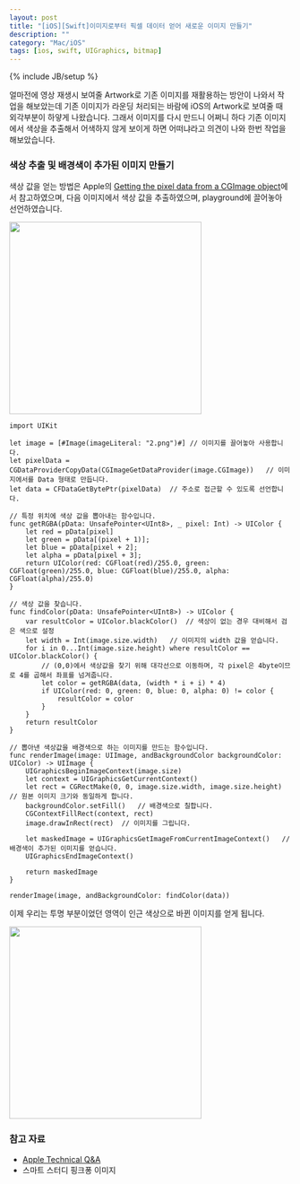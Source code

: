 ```yaml
---
layout: post
title: "[iOS][Swift]이미지로부터 픽셀 데이터 얻어 새로운 이미지 만들기"
description: ""
category: "Mac/iOS"
tags: [ios, swift, UIGraphics, bitmap]
---
```

{% include JB/setup %}

얼마전에 영상 재생시 보여줄 Artwork로 기존 이미지를 재활용하는 방안이 나와서 작업을 해보았는데 기존 이미지가 라운딩 처리되는 바람에 iOS의 Artwork로 보여줄 때 외각부분이 하얗게 나왔습니다. 그래서 이미지를 다시 만드니 어쩌니 하다 기존 이미지에서 색상을 추출해서 어색하지 않게 보이게 하면 어떠냐라고 의견이 나와 한번 작업을 해보았습니다.

### 색상 추출 및 배경색이 추가된 이미지 만들기

색상 값을 얻는 방법은 Apple의 [Getting the pixel data from a CGImage object](https://developer.apple.com/library/mac/qa/qa1509/_index.html)에서 참고하였으며, 다음 이미지에서 색상 값을 추출하였으며, playground에 끌어놓아 선언하였습니다.

<img src="https://farm2.staticflickr.com/1565/25173909930_358f916dbe.jpg" width="343" height="343" alt=""><br/>

	import UIKit

	let image = [#Image(imageLiteral: "2.png")#] // 이미지를 끌어놓아 사용합니다.
	let pixelData = CGDataProviderCopyData(CGImageGetDataProvider(image.CGImage))	// 이미지에서를 Data 형태로 만듭니다.
	let data = CFDataGetBytePtr(pixelData)	// 주소로 접근할 수 있도록 선언합니다.

	// 특정 위치에 색상 값을 뽑아내는 함수입니다.
	func getRGBA(pData: UnsafePointer<UInt8>, _ pixel: Int) -> UIColor {
		let red = pData[pixel]
		let green = pData[(pixel + 1)];
		let blue = pData[pixel + 2];
		let alpha = pData[pixel + 3];
		return UIColor(red: CGFloat(red)/255.0, green: CGFloat(green)/255.0, blue: CGFloat(blue)/255.0, alpha: CGFloat(alpha)/255.0)
	}

	// 색상 값을 찾습니다.
	func findColor(pData: UnsafePointer<UInt8>) -> UIColor {
		var resultColor = UIColor.blackColor()	// 색상이 없는 경우 대비해서 검은 색으로 설정
		let width = Int(image.size.width)	// 이미지의 width 값을 얻습니다.
		for i in 0...Int(image.size.height) where resultColor == UIColor.blackColor() {
			// (0,0)에서 색상값을 찾기 위해 대각선으로 이동하며, 각 pixel은 4byte이므로 4를 곱해서 좌표를 넘겨줍니다.
			let color = getRGBA(data, (width * i + i) * 4)
			if UIColor(red: 0, green: 0, blue: 0, alpha: 0) != color {
				resultColor = color
			}
		}
		return resultColor
	}

	// 뽑아낸 색상값을 배경색으로 하는 이미지를 만드는 함수입니다.
	func renderImage(image: UIImage, andBackgroundColor backgroundColor: UIColor) -> UIImage {
		UIGraphicsBeginImageContext(image.size)
		let context = UIGraphicsGetCurrentContext()
		let rect = CGRectMake(0, 0, image.size.width, image.size.height)	// 원본 이미지 크기와 동일하게 합니다.
		backgroundColor.setFill()	// 배경색으로 칠합니다.
		CGContextFillRect(context, rect)
		image.drawInRect(rect)	// 이미지를 그립니다.

		let maskedImage = UIGraphicsGetImageFromCurrentImageContext()	// 배경색이 추가된 이미지를 얻습니다.
		UIGraphicsEndImageContext()

		return maskedImage
	}

	renderImage(image, andBackgroundColor: findColor(data))


이제 우리는 투명 부분이었던 영역이 인근 색상으로 바뀐 이미지를 얻게 됩니다.

<img src="https://farm2.staticflickr.com/1508/25102854129_bf2b60919f.jpg" width="343" height="343" alt=""><br/>

### 참고 자료

* [Apple Technical Q&A](https://developer.apple.com/library/mac/qa/qa1509/_index.html)
* 스마트 스터디 핑크퐁 이미지